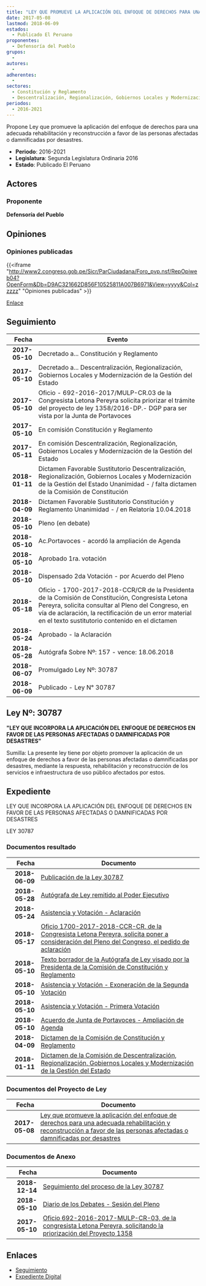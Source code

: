 ```yaml
---
title: "LEY QUE PROMUEVE LA APLICACIÓN DEL ENFOQUE DE DERECHOS PARA UNA ADECUADA REHABILITACIÓN Y RECONSTRUCCIÓN A FAVOR DE LAS PERSONAS AFECTADAS O DAMNIFICADAS POR DESASTRES"
date: 2017-05-08
lastmod: 2018-06-09
estados: 
  - Publicado El Peruano
proponentes: 
  - Defensoría del Pueblo
grupos: 
  - 
autores: 
  - 
adherentes: 
  - 
sectores: 
  - Constitución y Reglamento
  - Descentralización, Regionalización, Gobiernos Locales y Modernización de la Gestión del Estado
periodos: 
  - 2016-2021
---
```


Propone Ley que promueve la aplicación del enfoque de derechos para una adecuada rehabilitación y reconstrucción a favor de las personas afectadas o damnificadas por desastres.

- **Periodo**: 2016-2021
- **Legislatura**: Segunda Legislatura Ordinaria 2016
- **Estado**: Publicado El Peruano

## Actores

### Proponente

**Defensoría del Pueblo**


## Opiniones

### Opiniones publicadas

{{<iframe "http://www2.congreso.gob.pe/Sicr/ParCiudadana/Foro_pvp.nsf/RepOpiweb04?OpenForm&Db=D9AC321662D856F10525811A007B6971&View=yyyy&Col=zzzzz" "Opiniones publicadas" >}}

[Enlace](http://www2.congreso.gob.pe/Sicr/ParCiudadana/Foro_pvp.nsf/RepOpiweb04?OpenForm&Db=D9AC321662D856F10525811A007B6971&View=yyyy&Col=zzzzz)

## Seguimiento

| Fecha | Evento |
|------:|--------|
| **2017-05-10** | Decretado a... Constitución y Reglamento|
| **2017-05-10** | Decretado a... Descentralización, Regionalización, Gobiernos Locales y Modernización de la Gestión del Estado|
| **2017-05-10** | Oficio - 692-2016-2017/MULP-CR.03 de la Congresista Letona Pereyra solicita priorizar el trámite del proyecto de ley 1358/2016-DP.- DGP para ser vista por la Junta de Portavoces|
| **2017-05-10** | En comisión Constitución y Reglamento|
| **2017-05-11** | En comisión Descentralización, Regionalización, Gobiernos Locales y Modernización de la Gestión del Estado|
| **2018-01-11** | Dictamen Favorable Sustitutorio Descentralización, Regionalización, Gobiernos Locales y Modernización de la Gestión del Estado Unanimidad - / falta dictamen de la Comisión de Constitución|
| **2018-04-09** | Dictamen Favorable Sustitutorio Constitución y Reglamento Unanimidad - / en Relatoría 10.04.2018|
| **2018-05-10** | Pleno (en debate)|
| **2018-05-10** | Ac.Portavoces - acordó la ampliación de Agenda|
| **2018-05-10** | Aprobado 1ra. votación|
| **2018-05-10** | Dispensado 2da Votación - por Acuerdo del Pleno|
| **2018-05-18** | Oficio - 1700-2017-2018-CCR/CR de la Presidenta de la Comisión de Constitución, Congresista Letona Pereyra, solicita consultar al Pleno del Congreso, en vía de aclaración, la rectificación de un error material en el texto sustitutorio contenido en el dictamen|
| **2018-05-24** | Aprobado - la Aclaración|
| **2018-05-28** | Autógrafa Sobre Nº: 157 - vence: 18.06.2018|
| **2018-06-07** | Promulgado Ley Nº: 30787|
| **2018-06-09** | Publicado - Ley N° 30787|

## Ley Nº: 30787

**"LEY QUE INCORPORA LA APLICACIÓN DEL ENFOQUE DE DERECHOS EN FAVOR DE LAS PERSONAS AFECTADAS O DAMNIFICADAS POR DESASTRES"**

Sumilla: La presente ley tiene por objeto promover la aplicación de un enfoque de derechos a favor de las personas afectadas o damnificadas por desastres, mediante la respuesta, rehabilitación y reconstrucción de los servicios e infraestructura de uso público afectados por estos.


## Expediente

LEY QUE INCORPORA LA APLICACIÓN DEL ENFOQUE DE DERECHOS EN FAVOR DE LAS PERSONAS AFECTADAS O DAMNIFICADAS POR DESASTRES

LEY 30787


### Documentos resultado

| Fecha | Documento |
|------:|--------|
| **2018-06-09** | [Publicación de la Ley 30787](http://www.leyes.congreso.gob.pe/Documentos/2016_2021/ADLP/Normas_Legales/30787-LEY.pdf) |
| **2018-05-28** | [Autógrafa de Ley remitido al Poder Ejecutivo](http://www.leyes.congreso.gob.pe/Documentos/2016_2021/ADLP/Texto_Aprobado/AU0135820180528.pdf) |
| **2018-05-24** | [Asistencia y Votación - Aclaración](http://www.leyes.congreso.gob.pe/Documentos/2016_2021/Asistencia_y_Votacion/Proyectos_de_Ley/AVA0135820180524.pdf) |
| **2018-05-17** | [Oficio 1700-2017-2018-CCR-CR, de la Congresista Letona Pereyra, solicita poner a consideración del Pleno del Congreso, el pedido de aclaración](http://www.leyes.congreso.gob.pe/Documentos/2016_2021/Oficios/Comisiones_Ordinarias/OFICIO-1700-2017-2018-CCR-CR..pdf) |
| **2018-05-10** | [Texto borrador de la Autógrafa de Ley visado por la Presidenta de la Comisión de Constitución y Reglamento](http://www.leyes.congreso.gob.pe/Documentos/2016_2021/Texto_Borrador_de_Autografa/BAU0135820180510.pdf) |
| **2018-05-10** | [Asistencia y Votación - Exoneración de la Segunda Votación](http://www.leyes.congreso.gob.pe/Documentos/2016_2021/Asistencia_y_Votacion/Proyectos_de_Ley/Exoneracion_de_Segunda_Votacion/ESV0135820180510..pdf) |
| **2018-05-10** | [Asistencia y Votación - Primera Votación](http://www.leyes.congreso.gob.pe/Documentos/2016_2021/Asistencia_y_Votacion/Proyectos_de_Ley/AV0135820180510..pdf) |
| **2018-05-10** | [Acuerdo de Junta de Portavoces - Ampliación de Agenda](http://www.leyes.congreso.gob.pe/Documentos/2016_2021/Acuerdos/Junta_Portavoces/AJP0135820180510.pdf) |
| **2018-04-09** | [Dictamen de la Comisión de Constitución y Reglamento](http://www.leyes.congreso.gob.pe/Documentos/2016_2021/Dictamenes/Proyectos_de_Ley/01358DC04MAY20180409..pdf) |
| **2018-01-11** | [Dictamen de la Comisión de Descentralización, Regionalización, Gobiernos Locales y Modernización de la Gestión del Estado](http://www.leyes.congreso.gob.pe/Documentos/2016_2021/Dictamenes/Proyectos_de_Ley/01358DC08MAY20180111.pdf) |

### Documentos del Proyecto de Ley

| Fecha | Documento |
|------:|--------|
| **2017-05-08** | [Ley que promueve la aplicación del enfoque de derechos para una adecuada rehabilitación y reconstrucción a favor de las personas afectadas o damnificadas por desastres](http://www.leyes.congreso.gob.pe/Documentos/2016_2021/Proyectos_de_Ley_y_de_Resoluciones_Legislativas/PL0135820170508.pdf) |

### Documentos de Anexo

| Fecha | Documento |
|------:|--------|
| **2018-12-14** | [Seguimiento del proceso de la Ley 30787](http://www.leyes.congreso.gob.pe/Documentos/2016_2021/Seguimiento_de_Proyectos_de_Ley/01358PL20181214.pdf) |
| **2018-05-10** | [Diario de los Debates - Sesión del Pleno](http://www.leyes.congreso.gob.pe/Documentos/2016_2021/ADLP/Diario_Debates/30787-TDD.pdf) |
| **2017-05-10** | [Oficio 692-2016-2017-MULP-CR-03, de la congresista Letona Pereyra, solicitando la priorización del Proyecto 1358](http://www.leyes.congreso.gob.pe/Documentos/2016_2021/Oficios/Congresistas/OFICIO-692-2016-2017-MULP-CR-03.pdf) |

## Enlaces 

- [Seguimiento](http://www2.congreso.gob.pe/Sicr/TraDocEstProc/CLProLey2016.nsf/f7fff46988ca05b1052578e100829cc7/c13e17e1f10d63680525811a007bd58b?OpenDocument)
- [Expediente Digital](http://www2.congreso.gob.pe/Sicr/TraDocEstProc/CLProLey2016.nsf/f7fff46988ca05b1052578e100829cc7/c13e17e1f10d63680525811a007bd58b?OpenDocument&Click=05257FB7005EB655.eb71d0cf91d8294e05256cdf006b5706/$Body/0.1C6C)

